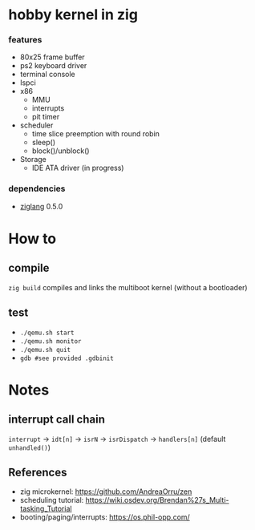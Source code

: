 # hobby kernel in zig

### features

 - 80x25 frame buffer
 - ps2 keyboard driver
 - terminal console
 - lspci
 - x86
   - MMU
   - interrupts
   - pit timer
 - scheduler
   - time slice preemption with round robin
   - sleep()
   - block()/unblock()
 - Storage
   - IDE ATA driver (in progress)

### dependencies

  - [ziglang](https://github.com/ziglang/zig) 0.5.0

# How to

## compile

`zig build` compiles and links the multiboot kernel (without a bootloader)

## test

 - `./qemu.sh start`
 - `./qemu.sh monitor`
 - `./qemu.sh quit`
 - `gdb #see provided .gdbinit`

# Notes

## interrupt call chain

`interrupt` -> `idt[n]` -> `isrN` -> `isrDispatch` -> `handlers[n]` (default `unhandled()`)

## References

 - zig microkernel: https://github.com/AndreaOrru/zen
 - scheduling tutorial: https://wiki.osdev.org/Brendan%27s_Multi-tasking_Tutorial
 - booting/paging/interrupts: https://os.phil-opp.com/
